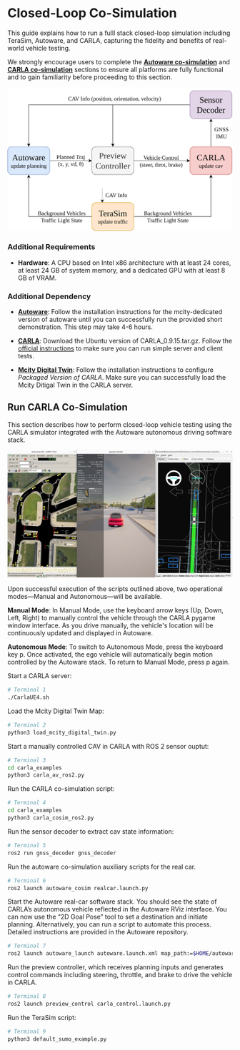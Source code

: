 # Closed-Loop Co-Simulation

This guide explains how to run a fulll stack closed-loop simulation including TeraSim, Autoware, and CARLA, capturing the fidelity and benefits of real-world vehicle testing.

We strongly encourage users to complete the [**Autoware co-simulation**](autoware.md) and [**CARLA co-simulation**](carla.md) sections to ensure all platforms are fully functional and to gain familiarity before proceeding to this section.

![arch](figure/closed_loop.png)

### Additional Requirements

- __Hardware__: A CPU based on Intel x86 architecture with at least 24 cores, at least 24 GB of system memory, and a dedicated GPU with at least 8 GB of VRAM.

### Additional Dependency

- [__Autoware__](https://github.com/michigan-traffic-lab/autoware): Follow the installation instructions for the mcity-dedicated version of autoware until you can successfully run the provided short demonstration. This step may take 4-6 hours.

- [__CARLA__](https://github.com/carla-simulator/carla/releases): Download the Ubuntu version of CARLA_0.9.15.tar.gz. Follow the [official instructions](https://carla.readthedocs.io/en/latest/start_quickstart/#running-carla) to make sure you can run simple server and client tests.

- [__Mcity Digital Twin__](https://github.com/mcity/mcity-digital-twin): Follow the installation instructions to configure _Packaged Version of CARLA_. Make sure you can successfully load the Mcity Ditigal Twin in the CARLA server.

## Run CARLA Co-Simulation

This section describes how to perform closed-loop vehicle testing using the CARLA simulator integrated with the Autoware autonomous driving software stack.

[![arch](figure/full_stack.png)](https://drive.google.com/file/d/1u6OdS7pXT07o6_llDUbkK8WeDDXhVZkx/view?usp=drive_link)

Upon successful execution of the scripts outlined above, two operational modes—Manual and Autonomous—will be available.

**Manual Mode**: In Manual Mode, use the keyboard arrow keys (Up, Down, Left, Right) to manually control the vehicle through the CARLA pygame window interface. As you drive manually, the vehicle's location will be continuously updated and displayed in Autoware.

**Autonomous Mode**: To switch to Autonomous Mode, press the keyboard key p. Once activated, the ego vehicle will automatically begin motion controlled by the Autoware stack. To return to Manual Mode, press p again.

Start a CARLA server:

```bash
# Terminal 1
./CarlaUE4.sh
```

Load the Mcity Digital Twin Map:
```bash
# Terminal 2
python3 load_mcity_digital_twin.py
```

Start a manually controlled CAV in CARLA with ROS 2 sensor ouptut:

```bash
# Terminal 3
cd carla_examples
python3 carla_av_ros2.py
```

Run the CARLA co-simulation script:

```bash
# Terminal 4
cd carla_examples
python3 carla_cosim_ros2.py
```

Run the sensor decoder to extract cav state information:
```bash
# Terminal 5
ros2 run gnss_decoder gnss_decoder
```

Run the autoware co-simulation auxiliary scripts for the real car.
```bash
# Terminal 6
ros2 launch autoware_cosim realcar.launch.py
```

Start the Autoware real-car software stack. You should see the state of CARLA’s autonomous vehicle reflected in the Autoware RViz interface. You can now use the “2D Goal Pose” tool to set a destination and initiate planning. Alternatively, you can run a script to automate this process. Detailed instructions are provided in the Autoware repository.

```bash
# Terminal 7
ros2 launch autoware_launch autoware.launch.xml map_path:=$HOME/autoware/map vehicle_model:=sample_vehicle sensor_model:=sample_sensor_kit lanelet2_map_file:=lanelet2_mcity_v43.osm
```

Run the preview controller, which receives planning inputs and generates control commands including steering, throttle, and brake to drive the vehicle in CARLA.

```bash
# Terminal 8
ros2 launch preview_control carla_control.launch.py
```

Run the TeraSim script:
```bash
# Terminal 9
python3 default_sumo_example.py
```
